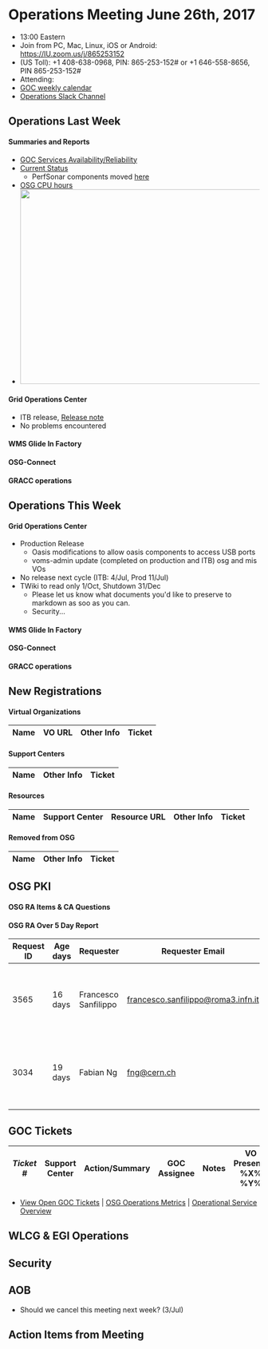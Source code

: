 # Operations Meeting June 26th, 2017
   * 13:00 Eastern 
   * Join from PC, Mac, Linux, iOS or Android: https://IU.zoom.us/j/865253152
   * (US Toll): +1 408-638-0968, PIN: 865-253-152# or +1 646-558-8656, PIN 865-253-152#
   * Attending:
   * [GOC weekly calendar](http://www.google.com/calendar/embed?src=c1htpcfoe6btrtc7n3uddg8mvs%40group.calendar.google.com&ctz=America/New_York)
   * [Operations Slack Channel](https://opensciencegrid.slack.com/messages/C5GAYBGA0/)

   
## Operations Last Week
#### Summaries and Reports
   * [GOC Services Availability/Reliability](http://tinyurl.com/pre26vw)
   * [Current Status](http://monitor.grid.iu.edu/availability/production.html)
      * PerfSonar components moved [here](http://monitor.grid.iu.edu/availability/perfsonar.html)
   * [OSG CPU hours](http://tinyurl.com/mf96b88)
   * <img src="http://steige.grid.iu.edu/steige/26Jun2017.osg-flock.png" width='630' height='390'  /><br>

#### Grid Operations Center
   * ITB release, [Release note](http://osggoc.blogspot.com/2017/06/goc-service-update-tuesday-june-27th-at.html)
   * No problems encountered
   
#### WMS Glide In Factory

#### OSG-Connect
   
#### GRACC operations

## Operations This Week
  
#### Grid Operations Center
   * Production Release
      * Oasis modifications to allow oasis components to access USB ports
      * voms-admin update (completed on production and ITB) osg and mis VOs
   * No release next cycle (ITB: 4/Jul, Prod 11/Jul) 
   * TWiki to read only 1/Oct, Shutdown 31/Dec
      * Please let us know what documents you'd like to preserve to markdown as soo as you can.
      * Security...
      
#### WMS Glide In Factory

#### OSG-Connect
   
#### GRACC operations

## New Registrations

#### Virtual Organizations
| Name | VO URL | Other Info | Ticket |
| ---- | ------ | ---------- | ------ |

#### Support Centers
| Name | Other Info | Ticket |
| ---- | ---------- | ------ |

#### Resources
| Name | Support Center | Resource URL | Other Info | Ticket |
| ---- | -------------- | ------------ | ---------- | ------ |

#### Removed from OSG
| Name | Other Info | Ticket |
| ---- | ---------- | ------ |

## OSG PKI

#### OSG RA Items & CA Questions

#### OSG RA Over 5 Day Report
|Request ID	|Age days	|Requester	|Requester Email		|Request |
| --------- | ------- | --------- | ----------------- | ------ |
| 3565 | 16 days | Francesco Sanfilippo | francesco.sanfilippo@roma3.infn.it | LQCD VO User Cert - User hasn't been verified |
| 3034 | 19 days | Fabian Ng | fng@cern.ch | ALICE VO User Cert - User hasn't been verified |

## GOC Tickets

| *Ticket #* | Support Center | Action/Summary | GOC Assignee | Notes | VO Present? %X% %Y%|
| ---------- | -------------- | -------------- | ------------ | ----- | ------------------ |

   * [View Open GOC Tickets](https://ticket.grid.iu.edu/goc/list/open) | [OSG Operations Metrics](https://twiki.grid.iu.edu/bin/view/Operations/TicketReports) | [Operational Service Overview](http://myosg.grid.iu.edu/miscstatus?count_sg_1&count_active=on&count_enabled=on&datasource=status)


## WLCG & EGI Operations

## Security

## AOB
   * Should we cancel this meeting next week? (3/Jul)
   
## Action Items from Meeting
